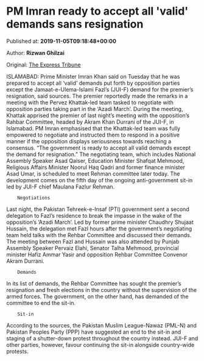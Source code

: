 
# PM Imran ready to accept all 'valid' demands sans resignation

Published at: **2019-11-05T09:18:48+00:00**

Author: **Rizwan Ghilzai**

Original: [The Express Tribune](https://tribune.com.pk/story/2093965/1-pm-imran-ready-accept-valid-demands-except-resignation/)

ISLAMABAD: Prime Minister Imran Khan said on Tuesday that he was prepared to accept all ‘valid’ demands put forth by opposition parties except the Jamaat-e-Ulema-Islami Fazl’s (JUI-F) demand for the premier’s resignation, said sources.
The premier reportedly made the remarks in a meeting with the Pervez Khattak-led team tasked to negotiate with opposition parties taking part in the ‘Azadi March’.
During the meeting, Khattak apprised the premier of last night’s meeting with the opposition’s Rahbar Committee, headed by Akram Khan Durrani of the JUI-F, in Islamabad.
PM Imran emphasised that the Khattak-led team was fully empowered to negotiate and instructed them to respond in a positive manner if the opposition displays seriousness towards reaching a consensus.
“The government is ready to accept all valid demands except the demand for resignation.”
The negotiating team, which includes National Assembly Speaker Asad Qaiser, Education Minister Shafqat Mehmood, Religious Affairs Minister Noorul Haq Qadri and former finance minister Asad Umar, is scheduled to meet Rehman committee later today.
The development comes on the fifth day of the ongoing anti-government sit-in led by JUI-F chief Maulana Fazlur Rehman.

        Negotiations
      
Last night, the Pakistan Tehreek-e-Insaf (PTI) government sent a second delegation to Fazl’s residence to break the impasse in the wake of the opposition’s ‘Azadi March’.
Led by former prime minister Chaudhry Shujaat Hussain, the delegation met Fazl hours after the government’s negotiating team held talks with the Rehbar Committee and discussed their demands.
The meeting between Fazl and Hussain was also attended by Punjab Assembly Speaker Pervaiz Elahi, Senator Talha Mehmood, provincial minister Hafiz Ammar Yasir and opposition Rehbar Committee Convenor Akram Durrani.

        Demands
      
In its list of demands, the Rehbar Committee has sought the premier’s resignation and fresh elections in the country without the supervision of the armed forces. The government, on the other hand, has demanded of the committee to end the sit-in.

        Sit-in
      
According to the sources, the Pakistan Muslim League-Nawaz (PML-N) and Pakistan Peoples Party (PPP) have suggested an end to the sit-in and staging of a shutter-down protest throughout the country instead. JUI-F and other parties, however, favour continuing the sit-in alongside country-wide protests.
